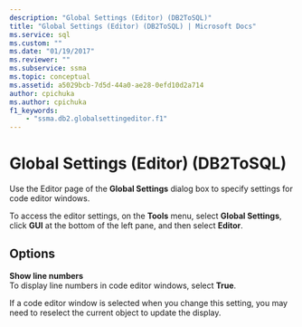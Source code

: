 ```yaml
---
description: "Global Settings (Editor) (DB2ToSQL)"
title: "Global Settings (Editor) (DB2ToSQL) | Microsoft Docs"
ms.service: sql
ms.custom: ""
ms.date: "01/19/2017"
ms.reviewer: ""
ms.subservice: ssma
ms.topic: conceptual
ms.assetid: a5029bcb-7d5d-44a0-ae28-0efd10d2a714
author: cpichuka 
ms.author: cpichuka 
f1_keywords: 
    - "ssma.db2.globalsettingeditor.f1"
---
```

# Global Settings (Editor) (DB2ToSQL)
Use the Editor page of the **Global Settings** dialog box to specify settings for code editor windows.  
  
To access the editor settings, on the **Tools** menu, select **Global Settings**, click **GUI** at the bottom of the left pane, and then select **Editor**.  
  
## Options  
**Show line numbers**  
To display line numbers in code editor windows, select **True**.  
  
If a code editor window is selected when you change this setting, you may need to reselect the current object to update the display.  
  
